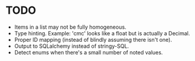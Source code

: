 # TODO

- Items in a list may not be fully homogeneous.
- Type hinting. Example: 'cmc' looks like a float but is actually a Decimal.
- Proper ID mapping (instead of blindly assuming there isn't one).
- Output to SQLalchemy instead of stringy-SQL.
- Detect enums when there's a small number of noted values.
